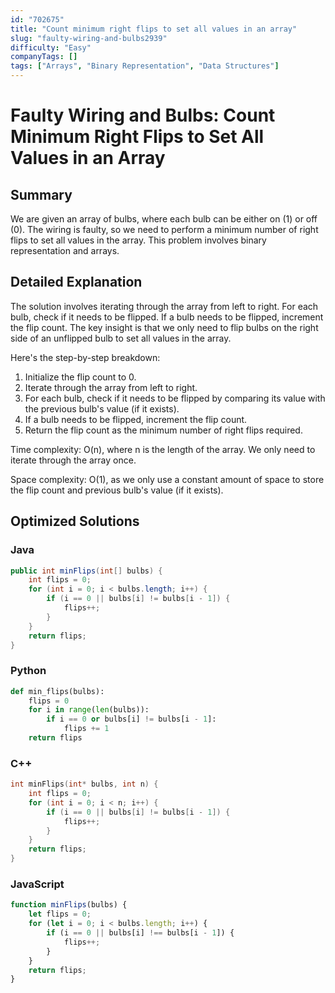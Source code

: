 ```yaml
---
id: "702675"
title: "Count minimum right flips to set all values in an array"
slug: "faulty-wiring-and-bulbs2939"
difficulty: "Easy"
companyTags: []
tags: ["Arrays", "Binary Representation", "Data Structures"]
---
```


**Faulty Wiring and Bulbs: Count Minimum Right Flips to Set All Values in an Array**
===========================================================

## Summary
We are given an array of bulbs, where each bulb can be either on (1) or off (0). The wiring is faulty, so we need to perform a minimum number of right flips to set all values in the array. This problem involves binary representation and arrays.

## Detailed Explanation
The solution involves iterating through the array from left to right. For each bulb, check if it needs to be flipped. If a bulb needs to be flipped, increment the flip count. The key insight is that we only need to flip bulbs on the right side of an unflipped bulb to set all values in the array.

Here's the step-by-step breakdown:

1. Initialize the flip count to 0.
2. Iterate through the array from left to right.
3. For each bulb, check if it needs to be flipped by comparing its value with the previous bulb's value (if it exists).
4. If a bulb needs to be flipped, increment the flip count.
5. Return the flip count as the minimum number of right flips required.

Time complexity: O(n), where n is the length of the array. We only need to iterate through the array once.

Space complexity: O(1), as we only use a constant amount of space to store the flip count and previous bulb's value (if it exists).

## Optimized Solutions
### Java
```java
public int minFlips(int[] bulbs) {
    int flips = 0;
    for (int i = 0; i < bulbs.length; i++) {
        if (i == 0 || bulbs[i] != bulbs[i - 1]) {
            flips++;
        }
    }
    return flips;
}
```

### Python
```python
def min_flips(bulbs):
    flips = 0
    for i in range(len(bulbs)):
        if i == 0 or bulbs[i] != bulbs[i - 1]:
            flips += 1
    return flips
```

### C++
```cpp
int minFlips(int* bulbs, int n) {
    int flips = 0;
    for (int i = 0; i < n; i++) {
        if (i == 0 || bulbs[i] != bulbs[i - 1]) {
            flips++;
        }
    }
    return flips;
}
```

### JavaScript
```javascript
function minFlips(bulbs) {
    let flips = 0;
    for (let i = 0; i < bulbs.length; i++) {
        if (i == 0 || bulbs[i] !== bulbs[i - 1]) {
            flips++;
        }
    }
    return flips;
}
```